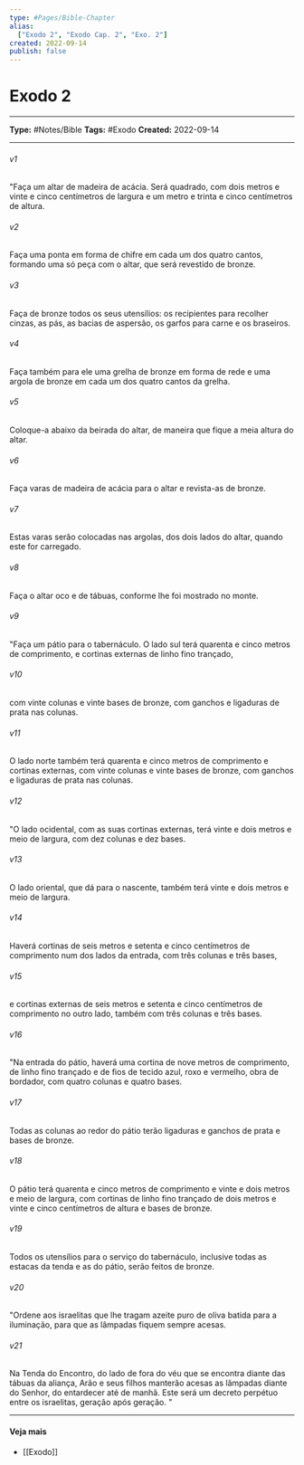 ```yaml
---
type: #Pages/Bible-Chapter
alias:
  ["Exodo 2", "Exodo Cap. 2", "Exo. 2"]
created: 2022-09-14
publish: false
---
```


# Exodo 2

---

**Type:** #Notes/Bible
**Tags:** #Exodo
**Created:** 2022-09-14

---

###### v1
"Faça um altar de madeira de acácia. Será quadrado, com dois metros e vinte e cinco centímetros de largura e um metro e trinta e cinco centímetros de altura.
###### v2
Faça uma ponta em forma de chifre em cada um dos quatro cantos, formando uma só peça com o altar, que será revestido de bronze.
###### v3
Faça de bronze todos os seus utensílios: os recipientes para recolher cinzas, as pás, as bacias de aspersão, os garfos para carne e os braseiros.
###### v4
Faça também para ele uma grelha de bronze em forma de rede e uma argola de bronze em cada um dos quatro cantos da grelha.
###### v5
Coloque-a abaixo da beirada do altar, de maneira que fique a meia altura do altar.
###### v6
Faça varas de madeira de acácia para o altar e revista-as de bronze.
###### v7
Estas varas serão colocadas nas argolas, dos dois lados do altar, quando este for carregado.
###### v8
Faça o altar oco e de tábuas, conforme lhe foi mostrado no monte.
###### v9
"Faça um pátio para o tabernáculo. O lado sul terá quarenta e cinco metros de comprimento, e cortinas externas de linho fino trançado,
###### v10
com vinte colunas e vinte bases de bronze, com ganchos e ligaduras de prata nas colunas.
###### v11
O lado norte também terá quarenta e cinco metros de comprimento e cortinas externas, com vinte colunas e vinte bases de bronze, com ganchos e ligaduras de prata nas colunas.
###### v12
"O lado ocidental, com as suas cortinas externas, terá vinte e dois metros e meio de largura, com dez colunas e dez bases.
###### v13
O lado oriental, que dá para o nascente, também terá vinte e dois metros e meio de largura.
###### v14
Haverá cortinas de seis metros e setenta e cinco centímetros de comprimento num dos lados da entrada, com três colunas e três bases,
###### v15
e cortinas externas de seis metros e setenta e cinco centímetros de comprimento no outro lado, também com três colunas e três bases.
###### v16
"Na entrada do pátio, haverá uma cortina de nove metros de comprimento, de linho fino trançado e de fios de tecido azul, roxo e vermelho, obra de bordador, com quatro colunas e quatro bases.
###### v17
Todas as colunas ao redor do pátio terão ligaduras e ganchos de prata e bases de bronze.
###### v18
O pátio terá quarenta e cinco metros de comprimento e vinte e dois metros e meio de largura, com cortinas de linho fino trançado de dois metros e vinte e cinco centímetros de altura e bases de bronze.
###### v19
Todos os utensílios para o serviço do tabernáculo, inclusive todas as estacas da tenda e as do pátio, serão feitos de bronze.
###### v20
"Ordene aos israelitas que lhe tragam azeite puro de oliva batida para a iluminação, para que as lâmpadas fiquem sempre acesas.
###### v21
Na Tenda do Encontro, do lado de fora do véu que se encontra diante das tábuas da aliança, Arão e seus filhos manterão acesas as lâmpadas diante do Senhor, do entardecer até de manhã. Este será um decreto perpétuo entre os israelitas, geração após geração. "


---

#### Veja mais

- [[Exodo]]
